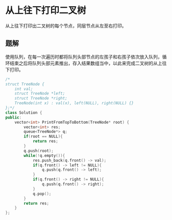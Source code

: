 # 从上往下打印二叉树

从上往下打印出二叉树的每个节点，同层节点从左至右打印。

## 题解

使用队列，在每一次遍历时都将队列头部节点的左孩子和右孩子依次放入队列，循环结束之后将队列头部元素推出，存入结果数组当中，以此来完成二叉树的从上往下打印。

```cpp
/*
struct TreeNode {
    int val;
    struct TreeNode *left;
    struct TreeNode *right;
    TreeNode(int x) : val(x), left(NULL), right(NULL) {}
};*/
class Solution {
public:
    vector<int> PrintFromTopToBottom(TreeNode* root) {
        vector<int> res;
        queue<TreeNode*> q;
        if(root == NULL){
            return res;
        }
        q.push(root);
        while(!q.empty()){
            res.push_back(q.front() -> val);
            if(q.front() -> left != NULL){
                q.push(q.front() -> left);
            }
            if(q.front() -> right != NULL){
                q.push(q.front() -> right);
            }
            q.pop();
        }
        return res;
    }
};
```
